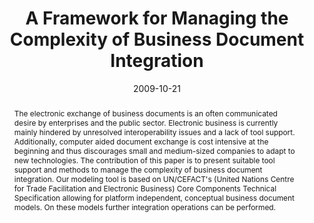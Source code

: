 ---
abstract: The electronic exchange of business documents is an often communicated desire
  by enterprises and the public sector. Electronic business is currently mainly hindered
  by unresolved interoperability issues and a lack of tool support. Additionally,
  computer aided document exchange is cost intensive at the beginning and thus discourages
  small and medium-sized companies to adapt to new technologies. The contribution
  of this paper is to present suitable tool support and methods to manage the complexity
  of business document integration. Our modeling tool is based on UN/CEFACT's (United
  Nations Centre for Trade Facilitation and Electronic Business) Core Components Technical
  Specification allowing for platform independent, conceptual business document models.
  On these models further integration operations can be performed.
authors:
- Christian Eis
- Christian Huemer
- Philipp Liegl
- Christian Pichler
- Michael Strommer
date: '2009-10-21'
featured: false
links:
- name: Publik
  url: https://publik.tuwien.ac.at/showentry.php?ID=178392&lang=2
publication_types:
- '1'
publishDate: '2009-10-21'
title: A Framework for Managing the Complexity of Business Document Integration
url_pdf: http://publik.tuwien.ac.at/files/PubDat_178392.pdf
---